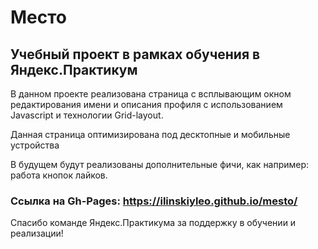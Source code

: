 # Место

## Учебный проект в рамках обучения в Яндекс.Практикум

В данном проекте реализована страница с всплывающим окном редактирования имени и описания профиля с использованием Javascript и технологии Grid-layout.

Данная страница оптимизирована под десктопные и мобильные устройства

В будущем будут реализованы дополнительные фичи, как например: работа кнопок лайков.

### Ссылка на Gh-Pages: https://ilinskiyleo.github.io/mesto/

Спасибо команде Яндекс.Практикума за поддержку в обучении и реализации!
